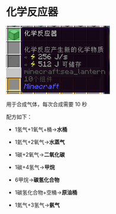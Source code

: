# 化学反应器

![化学反应器](image/16-1.png)

用于合成气体，每次合成需要 10 秒

配方如下：

- 1氢气+1氧气+桶→**水桶**
- 1氦气+2氧气→**水蒸气**

- 1碳+2氧气→**二氧化碳**

- 1碳+4氢气→**甲烷**
- 6甲烷→**碳氢化合物**

- 1碳氢化合物+空桶→**原油桶**
- 1氮气+3氢气→**氨气**
